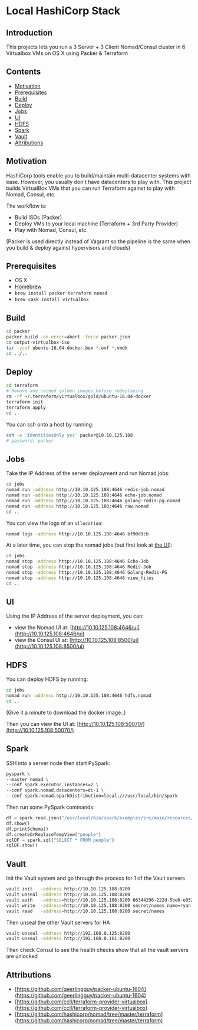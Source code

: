 # Local HashiCorp Stack

## Introduction

This projects lets you run a 3 Server + 3 Client Nomad/Consul cluster in 6 Virtualbox VMs on OS X using Packer & Terraform

## Contents

- [Motivation](#motivation)
- [Prerequisites](#prerequisites)
- [Build](#build)
- [Deploy](#deploy)
- [Jobs](#jobs)
- [UI](#ui)
- [HDFS](#hdfs)
- [Spark](#spark)
- [Vault](#vault)
- [Attributions](#attributions)

## Motivation

HashiCorp tools enable you to build/maintain multi-datacenter systems with ease. However, you usually don't have datacenters to play with. This project builds VirtualBox VMs that you can run Terraform against to play with Nomad, Consul, etc.

The workflow is:
- Build ISOs (Packer)
- Deploy VMs to your local machine (Terraform + 3rd Party Provider)
- Play with Nomad, Consul, etc.

(Packer is used directly instead of Vagrant so the pipeline is the same when you build & deploy against hypervisors and clouds)

## Prerequisites

- OS X
- [Homebrew](https://brew.sh/)
- `brew install packer terraform nomad`
- `brew cask install virtualbox`

## Build

```bash
cd packer
packer build -on-error=abort -force packer.json
cd output-virtualbox-iso
tar -zcvf ubuntu-16.04-docker.box *.ovf *.vmdk
cd ../..
```

## Deploy

```bash
cd terraform
# Remove any cached golden images before redeploying
rm -rf ~/.terraform/virtualbox/gold/ubuntu-16.04-docker
terraform init
terraform apply
cd ..
```

You can ssh onto a host by running:

```bash
ssh -o 'IdentitiesOnly yes' packer@10.10.125.108
# password: packer
```

## Jobs

Take the IP Address of the server deployment and run Nomad jobs:

```bash
cd jobs
nomad run -address http://10.10.125.108:4646 redis-job.nomad
nomad run -address http://10.10.125.108:4646 echo-job.nomad
nomad run -address http://10.10.125.108:4646 golang-redis-pg.nomad
nomad run -address http://10.10.125.108:4646 raw.nomad
cd ..
```

You can view the logs of an `allocation`:

```bash
nomad logs -address http://10.10.125.108:4646 bf90d9cb
```

At a later time, you can stop the nomad jobs (but first look at [the UI](#ui)):

```bash
cd jobs
nomad stop -address http://10.10.125.108:4646 Echo-Job
nomad stop -address http://10.10.125.108:4646 Redis-Job
nomad stop -address http://10.10.125.108:4646 Golang-Redis-PG
nomad stop -address http://10.10.125.108:4646 view_files
cd ..
```

## UI

Using the IP Address of the server deployment, you can:

- view the Nomad UI at: [http://10.10.125.108:4646/ui](http://10.10.125.108:4646/ui)
- view the Consul UI at: [http://10.10.125.108:8500/ui](http://10.10.125.108:8500/ui)

## HDFS

You can deploy HDFS by running:

```bash
cd jobs
nomad run -address http://10.10.125.108:4646 hdfs.nomad
cd ..
```

(Give it a minute to download the docker image..)

Then you can view the UI at: [http://10.10.125.108:50070/](http://10.10.125.108:50070/)

## Spark

SSH into a server node then start PySpark:

```bash
pyspark \
--master nomad \
--conf spark.executor.instances=2 \
--conf spark.nomad.datacenters=dc-1 \
--conf spark.nomad.sparkDistribution=local:///usr/local/bin/spark
```

Then run some PySpark commands:

```python
df = spark.read.json("/usr/local/bin/spark/examples/src/main/resources/people.json")
df.show()
df.printSchema()
df.createOrReplaceTempView("people")
sqlDF = spark.sql("SELECT * FROM people")
sqlDF.show()
```

## Vault

Init the Vault system and go through the process for 1 of the Vault servers

```bash
vault init   -address http://10.10.125.108:8200
vault unseal -address http://10.10.125.108:8200
vault auth   -address=http://10.10.125.108:8200 66344296-222d-5be6-e052-15679209e0e7
vault write  -address=http://10.10.125.108:8200 secret/names name=ryan
vault read   -address=http://10.10.125.108:8200 secret/names
```

Then unseal the other Vault servers for HA

```bash
vault unseal -address http://192.168.0.125:8200
vault unseal -address http://192.168.0.161:8200
```

Then check Consul to see the health checks show that all the vault servers are unlocked

## Attributions

- [https://github.com/geerlingguy/packer-ubuntu-1604](https://github.com/geerlingguy/packer-ubuntu-1604)
- [https://github.com/ccll/terraform-provider-virtualbox](https://github.com/ccll/terraform-provider-virtualbox)
- [https://github.com/hashicorp/nomad/tree/master/terraform](https://github.com/hashicorp/nomad/tree/master/terraform)
